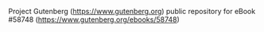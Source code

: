 Project Gutenberg (https://www.gutenberg.org) public repository for
eBook #58748 (https://www.gutenberg.org/ebooks/58748)
